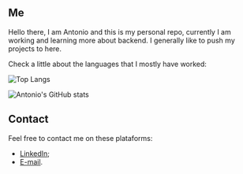 ## Me

Hello there, I am Antonio and this is my personal repo, currently I am working and learning more about backend. I generally like to push my projects to here.

Check a little about the languages that I mostly have worked:

![Top Langs](https://github-readme-stats.vercel.app/api/top-langs/?username=antonioChristofoletti&layout=compact&langs_count=10&theme=tokyonight)

![Antonio's GitHub stats](https://github-readme-stats.vercel.app/api?username=antonioChristofoletti&show_icons=true&count_private=true&theme=tokyonight)

## Contact

Feel free to contact me on these plataforms:

- [LinkedIn](https://www.linkedin.com/in/antonio-c-94b05310b/);
- [E-mail](mailto:antoniochristofoletti123@gmail.com?subject=[GitHub]%20Source%20Han%20Sans).
